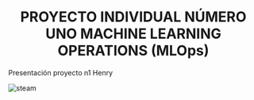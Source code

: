 <h1 align="center"> PROYECTO INDIVIDUAL NÚMERO UNO MACHINE LEARNING OPERATIONS (MLOps) </h1>
Presentación proyecto n1 Henry

![steam](https://github.com/JairAlarc/ProyectoCohorte16/assets/118782518/ef58d467-3567-4f64-9f01-22c3aa11097b)

